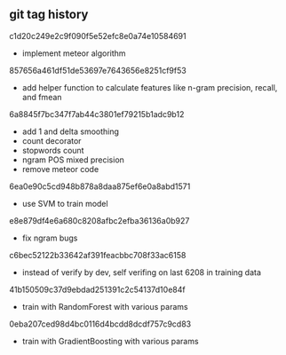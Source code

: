 ## git tag history

c1d20c249e2c9f090f5e52efc8e0a74e10584691
* implement meteor algorithm

857656a461df51de53697e7643656e8251cf9f53
* add helper function to calculate features like n-gram precision, recall, and fmean

6a8845f7bc347f7ab44c3801ef79215b1adc9b12
* add 1 and delta smoothing
* count decorator
* stopwords count
* ngram POS mixed precision
* remove meteor code

6ea0e90c5cd948b878a8daa875ef6e0a8abd1571
* use SVM to train model

e8e879df4e6a680c8208afbc2efba36136a0b927
* fix ngram bugs

c6bec52122b33642af391feacbbc708f33ac6158
* instead of verify by dev, self verifing on last 6208 in training data

41b150509c37d9ebdad251391c2c54137d10e84f
* train with RandomForest with various params

0eba207ced98d4bc0116d4bcdd8dcdf757c9cd83
* train with GradientBoosting with various params